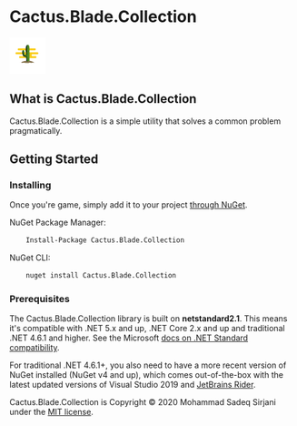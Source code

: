 # Cactus.Blade.Collection

![Logo](Image/cactus-64.png)

## What is Cactus.Blade.Collection

Cactus.Blade.Collection is a simple utility that solves a common problem pragmatically.

## Getting Started

### Installing

Once you're game, simply add it to your project [through NuGet](https://www.nuget.org/packages/Cactus.Blade.Collection).

NuGet Package Manager:

```bash
    Install-Package Cactus.Blade.Collection
```

NuGet CLI:

```bash
    nuget install Cactus.Blade.Collection
```

### Prerequisites

The Cactus.Blade.Collection library is built on **netstandard2.1**. This means it's compatible with .NET 5.x and up, .NET Core 2.x and up and traditional .NET 4.6.1 and higher. See the Microsoft [docs on .NET Standard compatibility](https://docs.microsoft.com/en-us/dotnet/standard/net-standard#net-platforms-support).

For traditional .NET 4.6.1+, you also need to have a more recent version of NuGet installed (NuGet v4 and up), which comes out-of-the-box with the latest updated versions of Visual Studio 2019 and [JetBrains Rider](https://www.jetbrains.com/rider/).

Cactus.Blade.Collection is Copyright &copy; 2020 Mohammad Sadeq Sirjani under the [MIT license](LICENSE.txt).
